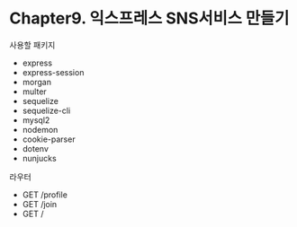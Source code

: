 # Chapter9. 익스프레스 SNS서비스 만들기

사용할 패키지
* express
* express-session
* morgan
* multer
* sequelize
* sequelize-cli
* mysql2
* nodemon
* cookie-parser
* dotenv
* nunjucks

라우터
* GET /profile
* GET /join
* GET /

